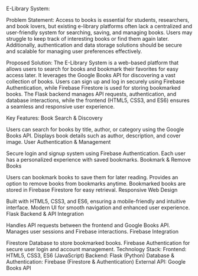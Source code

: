 E-Library System:

Problem Statement:
Access to books is essential for students, researchers, and book lovers, but existing e-library platforms often lack a centralized and user-friendly system for searching, saving, and managing books. Users may struggle to keep track of interesting books or find them again later. Additionally, authentication and data storage solutions should be secure and scalable for managing user preferences effectively.

Proposed Solution:
The E-Library System is a web-based platform that allows users to search for books and bookmark their favorites for easy access later. It leverages the Google Books API for discovering a vast collection of books. Users can sign up and log in securely using Firebase Authentication, while Firebase Firestore is used for storing bookmarked books. The Flask backend manages API requests, authentication, and database interactions, while the frontend (HTML5, CSS3, and ES6) ensures a seamless and responsive user experience.

Key Features:
Book Search & Discovery

Users can search for books by title, author, or category using the Google Books API.
Displays book details such as author, description, and cover image.
User Authentication & Management

Secure login and signup system using Firebase Authentication.
Each user has a personalized experience with saved bookmarks.
Bookmark & Remove Books

Users can bookmark books to save them for later reading.
Provides an option to remove books from bookmarks anytime.
Bookmarked books are stored in Firebase Firestore for easy retrieval.
Responsive Web Design

Built with HTML5, CSS3, and ES6, ensuring a mobile-friendly and intuitive interface.
Modern UI for smooth navigation and enhanced user experience.
Flask Backend & API Integration

Handles API requests between the frontend and Google Books API.
Manages user sessions and Firebase interactions.
Firebase Integration

Firestore Database to store bookmarked books.
Firebase Authentication for secure user login and account management.
Technology Stack:
Frontend: HTML5, CSS3, ES6 (JavaScript)
Backend: Flask (Python)
Database & Authentication: Firebase (Firestore & Authentication)
External API: Google Books API
